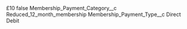 <?xml version="1.0" encoding="UTF-8"?>
<CustomMetadata xmlns="http://soap.sforce.com/2006/04/metadata" xmlns:xsi="http://www.w3.org/2001/XMLSchema-instance" xmlns:xsd="http://www.w3.org/2001/XMLSchema">
    <label>£10</label>
    <protected>false</protected>
    <values>
        <field>Membership_Payment_Category__c</field>
        <value xsi:type="xsd:string">Reduced_12_month_membership</value>
    </values>
    <values>
        <field>Membership_Payment_Type__c</field>
        <value xsi:type="xsd:string">Direct Debit</value>
    </values>
</CustomMetadata>
